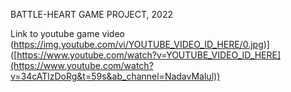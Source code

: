 <p>BATTLE-HEART GAME PROJECT, 2022</p>

Link to youtube game video (https://img.youtube.com/vi/YOUTUBE_VIDEO_ID_HERE/0.jpg)]([https://www.youtube.com/watch?v=YOUTUBE_VIDEO_ID_HERE](https://www.youtube.com/watch?v=34cATlzDoRg&t=59s&ab_channel=NadavMalul))
